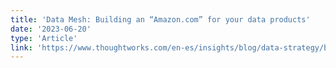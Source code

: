 ```yaml
---
title: 'Data Mesh: Building an “Amazon.com” for your data products'
date: '2023-06-20'
type: 'Article'
link: 'https://www.thoughtworks.com/en-es/insights/blog/data-strategy/building-an-amazon-com-for-your-data-products'
---
```

